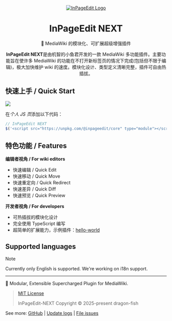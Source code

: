 <div align="center">

[![InPageEdit Logo](https://ipe.js.org/images/logo/InPageEdit.png)](https://ipe.js.org/images/logo/InPageEdit.png)

# InPageEdit NEXT

🚀 MediaWiki 的模块化、可扩展超级增强插件

**InPageEdit NEXT**是由机智的小鱼君开发的一款 MediaWiki 多功能插件。主要功能旨在使许多 MediaWiki 的功能在不打开新标签页的情况下完成(包括但不限于编辑)，极大加快维护 wiki 的速度。模块化设计、类型定义清晰完整，插件可自由热插拔。

</div>

## 快速上手 / Quick Start

[![](https://data.jsdelivr.com/v1/package/npm/@inpageedit/core/badge)](https://www.jsdelivr.com/package/npm/@inpageedit/core)

在*个人 JS 页*添加以下代码：

<!-- prettier-ignore -->
```javascript
// InPageEdit NEXT
$('<script src="https://unpkg.com/@inpageedit/core" type="module"></script>').appendTo('body')
```

## 特色功能 / Features

**编辑者视角 / For wiki editors**

- 快速编辑 / Quick Edit
- 快速移动 / Quick Move
- 快速重定向 / Quick Redirect
- 快速差异 / Quick Diff
- 快速预览 / Quick Preview

**开发者视角 / For developers**

- 可热插拔的模块化设计
- 完全使用 TypeScript 编写
- 超简单的扩展能力，示例插件：[hello-world](./docs/.templates/examples/plugins/hello-world.js)

## Supported languages

> [!NOTE]
>
> Currently only English is supported. We're working on i18n support.

---

🚀 Modular, Extensible Supercharged Plugin for MediaWiki.

> [MIT License](https://opensource.org/licenses/MIT)
>
> InPageEdit-NEXT Copyright © 2025-present dragon-fish

See more: [GitHub](https://github.com/inpageedit/inpageedit-next) | [Update logs](https://ipe.js.org/update/) | [File issues](https://github.com/inpageedit/inpageedit-next/issues)
